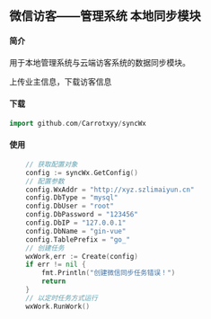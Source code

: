 ## 微信访客——管理系统  本地同步模块

#### 简介

用于本地管理系统与云端访客系统的数据同步模块。

上传业主信息，下载访客信息

#### 下载

```go
import github.com/Carrotxyy/syncWx
```

#### 使用

```go 
	// 获取配置对象
	config := syncWx.GetConfig()
	// 配置参数
	config.WxAddr = "http://xyz.szlimaiyun.cn"
	config.DbType = "mysql"
	config.DbUser = "root"
	config.DbPassword = "123456"
	config.DbIP = "127.0.0.1"
	config.DbName = "gin-vue"
	config.TablePrefix = "go_"
	// 创建任务
	wxWork,err := Create(config)
	if err != nil {
		fmt.Println("创建微信同步任务错误！")
		return
	}
	// 以定时任务方式运行
	wxWork.RunWork()

	

```

